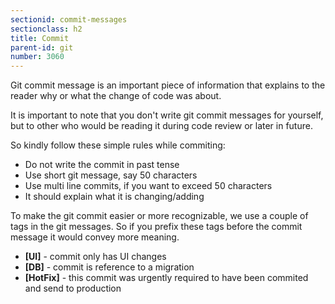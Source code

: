 ```yaml
---
sectionid: commit-messages
sectionclass: h2
title: Commit
parent-id: git
number: 3060
---
```


Git commit message is an important piece of information that explains to the reader why or what the change of code was about.

It is important to note that you don't write git commit messages for yourself, but to other who would be reading it during 
code review or later in future.

So kindly follow these simple rules while commiting:

* Do not write the commit in past tense
* Use short git message, say 50 characters
* Use multi line commits, if you want to exceed 50 characters
* It should explain what it is changing/adding

To make the git commit easier or more recognizable, we use a couple of tags in the git messages. So if you prefix these tags before
the commit message it would convey more meaning.


* **[UI]** - commit only has UI changes
* **[DB]** - commit is reference to a migration
* **[HotFix]** - this commit was urgently required to have been commited and send to production
